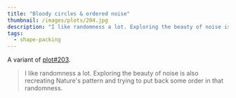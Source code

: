 ```yaml
---
title: "Bloody circles & ordered noise"
thumbnail: /images/plots/204.jpg
description: "I like randomness a lot. Exploring the beauty of noise is also recreating Nature's pattern and trying to put back some order in that randomness."
tags:
  - shape-packing
---
```


A variant of [plot#203](/plots/203).

> I like randomness a lot. Exploring the beauty of noise is also recreating Nature's pattern and trying to put back some order in that randomness.